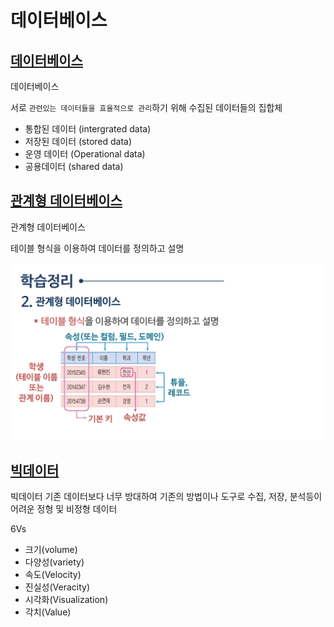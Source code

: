 # 데이터베이스


## [데이터베이스](데이터베이스)
데이터베이스

서로 `관련있는 데이터들을 효율적으로 관리`하기 위해 수집된 데이터들의 집합체

* 통합된 데이터 (intergrated data)
* 저장된 데이터 (stored data)
* 운영 데이터 (Operational data)
* 공용데이터 (shared data)

  
## [관계형 데이터베이스](관계형)
관계형 데이터베이스

테이블 형식을 이용하여 데이터를 정의하고 설명



![컴퓨터학개론_6강_페이지_66](./img/컴퓨터학개론_6강_페이지_66.png)

  
## [빅데이터](빅데이터)
빅데이터
기존 데이터보다 너무 방대하여 기존의 방법이나 도구로 수집, 저장, 분석등이 어려운 정형 및 비정형 데이터

6Vs

* 크기(volume)
* 다양성(variety)
* 속도(Velocity)
* 진실성(Veracity)
* 시각화(Visualization)
* 각치(Value)



